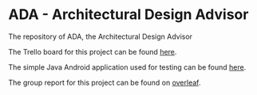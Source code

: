 # ADA - Architectural Design Advisor
The repository of ADA, the Architectural Design Advisor

The Trello board for this project can be found [here](https://trello.com/invite/b/CHtfAIFN/d2ebc24144c32afd61693a4605d8c898/ada).

The simple Java Android application used for testing can be found [here](https://github.com/alexandar1000/ADA-test-simple-Java-project).

The group report for this project can be found on [overleaf](https://www.overleaf.com/read/fpbwxztgkfmb).
